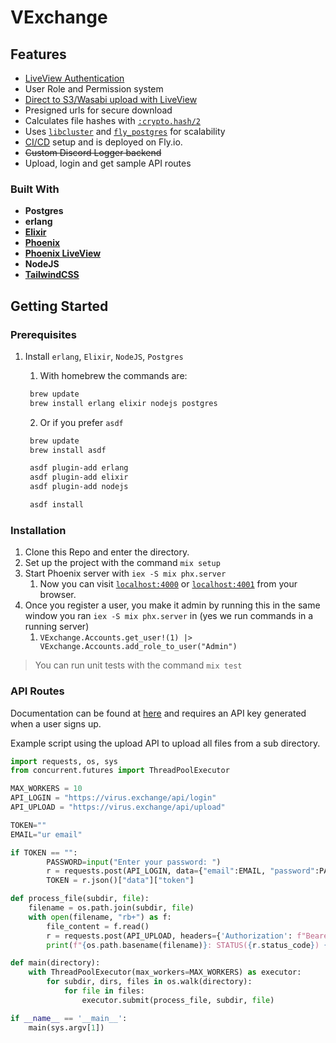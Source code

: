 # VExchange

## Features

- [LiveView Authentication](https://fly.io/phoenix-files/phx-gen-auth/)
- User Role and Permission system
- [Direct to S3/Wasabi upload with LiveView](https://hexdocs.pm/phoenix_live_view/uploads-external.html#direct-to-s3-compatible)
- Presigned urls for secure download
- Calculates file hashes with [`:crypto.hash/2`](https://www.erlang.org/doc/man/crypto.html#hash-2)
- Uses [`libcluster`](https://fly.io/docs/elixir/the-basics/clustering/#adding-libcluster) and [`fly_postgres`](https://hexdocs.pm/fly_postgres/readme.html) for scalability
- [CI/CD](https://fly.io/docs/elixir/advanced-guides/github-actions-elixir-ci-cd/) setup and is deployed on Fly.io.
- ~~Custom Discord Logger backend~~
- Upload, login and get sample API routes

### Built With

- **Postgres**
- **erlang**
- [**Elixir**](https://hexdocs.pm/elixir/Kernel.html)
- [**Phoenix**](https://hexdocs.pm/phoenix/Phoenix.html)
- [**Phoenix LiveView**](https://hexdocs.pm/phoenix_live_view/Phoenix.LiveView.html)
- **NodeJS**
- [**TailwindCSS**](https://tailwindcss.com/docs/installation)

## Getting Started

### Prerequisites

1. Install `erlang`, `Elixir`, `NodeJS`, `Postgres`

   1. With homebrew the commands are:

   ```zsh
    brew update
    brew install erlang elixir nodejs postgres
   ```

   2. Or if you prefer `asdf`

   ```zsh
    brew update
    brew install asdf

    asdf plugin-add erlang
    asdf plugin-add elixir
    asdf plugin-add nodejs

    asdf install
   ```

### Installation

1.  Clone this Repo and enter the directory.
2.  Set up the project with the command `mix setup`
3.  Start Phoenix server with `iex -S mix phx.server`
    1. Now you can visit [`localhost:4000`](http://localhost:4000) or [`localhost:4001`](https://localhost:4001) from your browser.
4.  Once you register a user, you make it admin by running this in the same window you ran `iex -S mix phx.server` in (yes we run commands in a running server)
    1.  `VExchange.Accounts.get_user!(1) |> VExchange.Accounts.add_role_to_user("Admin")`

> You can run unit tests with the command `mix test`

### API Routes

Documentation can be found at [here](https://docs.virus.exchange) and requires an API key generated when a user signs up.

Example script using the upload API to upload all files from a sub directory.

```python
import requests, os, sys
from concurrent.futures import ThreadPoolExecutor

MAX_WORKERS = 10
API_LOGIN = "https://virus.exchange/api/login"
API_UPLOAD = "https://virus.exchange/api/upload"

TOKEN=""
EMAIL="ur email"

if TOKEN == "":
        PASSWORD=input("Enter your password: ")
        r = requests.post(API_LOGIN, data={"email":EMAIL, "password":PASSWORD})
        TOKEN = r.json()["data"]["token"]

def process_file(subdir, file):
    filename = os.path.join(subdir, file)
    with open(filename, "rb+") as f:
        file_content = f.read()
        r = requests.post(API_UPLOAD, headers={'Authorization': f"Bearer {TOKEN}", "Content-Type": "application/x-www-form-urlencoded"}, data=file_content)
        print(f"{os.path.basename(filename)}: STATUS({r.status_code}) {r.text}")

def main(directory):
    with ThreadPoolExecutor(max_workers=MAX_WORKERS) as executor:
        for subdir, dirs, files in os.walk(directory):
            for file in files:
                executor.submit(process_file, subdir, file)

if __name__ == '__main__':
    main(sys.argv[1])
```
